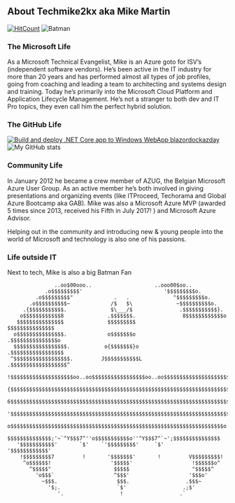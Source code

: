 ## About Techmike2kx aka Mike Martin
<!-- ![Visitor Count](https://profile-counter.glitch.me/t2kx/count.svg) --> 
[![HitCount](http://hits.dwyl.com/t2kx/t2kx.svg)](http://hits.dwyl.com/t2kx/t2kx) ![Batman](https://img.shields.io/badge/I'm-Batman-Yellow)
### The Microsoft Life
As a Microsoft Technical Evangelist, Mike is an Azure goto for ISV’s (independent software vendors). He’s been active in the IT industry for more than 20 years and has performed almost all types of job profiles, going from coaching and leading a team to architecting and systems design and training. Today he’s primarily into the Microsoft Cloud Platform and Application Lifecycle Management. He’s not a stranger to both dev and IT Pro topics, they even call him the perfect hybrid solution. 
### The GitHub Life
[![Build and deploy .NET Core app to Windows WebApp blazordockazday](https://github.com/T2Kx-Org/blazordock/actions/workflows/blazordock.yml/badge.svg)](https://github.com/T2Kx-Org/blazordock/actions/workflows/blazordock.yml)
![My GitHub stats](https://github-readme-stats.vercel.app/api?username=t2kx&show_icons=true&theme=algolia)


### Community Life
In January 2012 he became a crew member of AZUG, the Belgian Microsoft Azure User Group. As an active member he’s both involved in giving presentations and organizing events (like ITProceed, Techorama and Global Azure Bootcamp aka GAB). Mike was also a Microsoft Azure MVP (awarded 5 times since 2013, received his Fifth in July 2017! ) and Microsoft Azure Advisor. 

Helping out in the community and introducing new & young people into the world of Microsoft and technology is also one of his passions.

### Life outside IT
Next to tech, Mike is also a big Batman Fan 

                   ..oo$00ooo..                    ..ooo00$oo..
                .o$$$$$$$$$'                          '$$$$$$$$$o.
             .o$$$$$$$$$"             .   .              "$$$$$$$$$o.
           .o$$$$$$$$$$~             /$   $\              ~$$$$$$$$$$o.
         .{$$$$$$$$$$$.              $\___/$               .$$$$$$$$$$$}.
        o$$$$$$$$$$$$8              .$$$$$$$.               8$$$$$$$$$$$$o
       $$$$$$$$$$$$$$$              $$$$$$$$$               $$$$$$$$$$$$$$$
      o$$$$$$$$$$$$$$$.             o$$$$$$$o              .$$$$$$$$$$$$$$$o
      $$$$$$$$$$$$$$$$$.           o{$$$$$$$}o            .$$$$$$$$$$$$$$$$$
     ^$$$$$$$$$$$$$$$$$$.         J$$$$$$$$$$$L          .$$$$$$$$$$$$$$$$$$^
     !$$$$$$$$$$$$$$$$$$$$oo..oo$$$$$$$$$$$$$$$$$oo..oo$$$$$$$$$$$$$$$$$$$$$!
     {$$$$$$$$$$$$$$$$$$$$$$$$$$$$$$$$$$$$$$$$$$$$$$$$$$$$$$$$$$$$$$$$$$$$$$}
     6$$$$$$$$$$$$$$$$$$$$$$$$$$$$$$$$$$$$$$$$$$$$$$$$$$$$$$$$$$$$$$$$$$$$$$?
     '$$$$$$$$$$$$$$$$$$$$$$$$$$$$$$$$$$$$$$$$$$$$$$$$$$$$$$$$$$$$$$$$$$$$$$'
      o$$$$$$$$$$$$$$$$$$$$$$$$$$$$$$$$$$$$$$$$$$$$$$$$$$$$$$$$$$$$$$$$$$$$o
       $$$$$$$$$$$$$$;'~`^Y$$$7^''o$$$$$$$$$$$o''^Y$$$7^`~';$$$$$$$$$$$$$$$
       '$$$$$$$$$$$'       `$'    `'$$$$$$$$$'     `$'       '$$$$$$$$$$$$'
        !$$$$$$$$$7         !       '$$$$$$$'       !         V$$$$$$$$$!
         ^o$$$$$$!                   '$$$$$'                   !$$$$$$o^
           ^$$$$$"                    $$$$$                    "$$$$$^
             'o$$$`                   ^$$$'                   '$$$o'
               ~$$$.                   $$$.                  .$$$~
                 '$;.                  `$'                  .;$'
                    '.                  !                  .`


